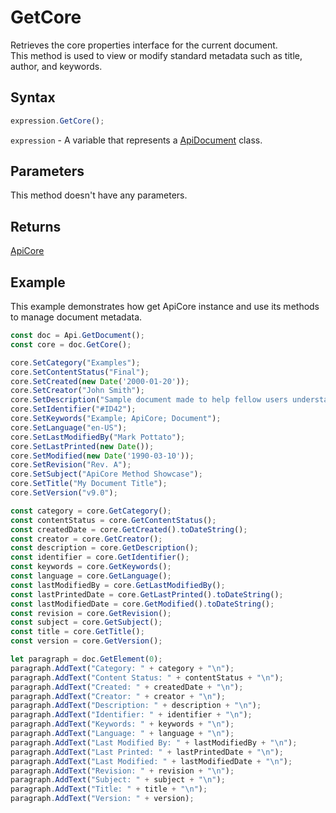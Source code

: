 # GetCore

Retrieves the core properties interface for the current document.\
This method is used to view or modify standard metadata such as title, author, and keywords.

## Syntax

```javascript
expression.GetCore();
```

`expression` - A variable that represents a [ApiDocument](../ApiDocument.md) class.

## Parameters

This method doesn't have any parameters.

## Returns

[ApiCore](../../ApiCore/ApiCore.md)

## Example

This example demonstrates how get ApiCore instance and use its methods to manage document metadata.

```javascript editor-docx
const doc = Api.GetDocument();
const core = doc.GetCore();

core.SetCategory("Examples");
core.SetContentStatus("Final");
core.SetCreated(new Date('2000-01-20'));
core.SetCreator("John Smith");
core.SetDescription("Sample document made to help fellow users understand ApiCore methods.");
core.SetIdentifier("#ID42");
core.SetKeywords("Example; ApiCore; Document");
core.SetLanguage("en-US");
core.SetLastModifiedBy("Mark Pottato");
core.SetLastPrinted(new Date());
core.SetModified(new Date('1990-03-10'));
core.SetRevision("Rev. A");
core.SetSubject("ApiCore Method Showcase");
core.SetTitle("My Document Title");
core.SetVersion("v9.0");

const category = core.GetCategory();
const contentStatus = core.GetContentStatus();
const createdDate = core.GetCreated().toDateString();
const creator = core.GetCreator();
const description = core.GetDescription();
const identifier = core.GetIdentifier();
const keywords = core.GetKeywords();
const language = core.GetLanguage();
const lastModifiedBy = core.GetLastModifiedBy();
const lastPrintedDate = core.GetLastPrinted().toDateString();
const lastModifiedDate = core.GetModified().toDateString();
const revision = core.GetRevision();
const subject = core.GetSubject();
const title = core.GetTitle();
const version = core.GetVersion();

let paragraph = doc.GetElement(0);
paragraph.AddText("Category: " + category + "\n");
paragraph.AddText("Content Status: " + contentStatus + "\n");
paragraph.AddText("Created: " + createdDate + "\n");
paragraph.AddText("Creator: " + creator + "\n");
paragraph.AddText("Description: " + description + "\n");
paragraph.AddText("Identifier: " + identifier + "\n");
paragraph.AddText("Keywords: " + keywords + "\n");
paragraph.AddText("Language: " + language + "\n");
paragraph.AddText("Last Modified By: " + lastModifiedBy + "\n");
paragraph.AddText("Last Printed: " + lastPrintedDate + "\n");
paragraph.AddText("Last Modified: " + lastModifiedDate + "\n");
paragraph.AddText("Revision: " + revision + "\n");
paragraph.AddText("Subject: " + subject + "\n");
paragraph.AddText("Title: " + title + "\n");
paragraph.AddText("Version: " + version);

```
